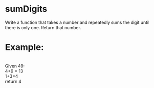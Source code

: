 # sumDigits

Write a function that takes a number and repeatedly sums the digit until there is only one. Return that number. 
<br>
# Example:
<br>
Given 49:
<br>
4+9 = 13
<br>
1+3=4
<br>
return 4
